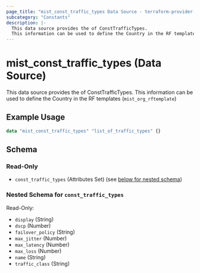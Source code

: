 ```yaml
---
page_title: "mist_const_traffic_types Data Source - terraform-provider-mist"
subcategory: "Constants"
description: |-
  This data source provides the of ConstTrafficTypes.
  This information can be used to define the Country in the RF templates (mist_org_rftemplate)
---
```


# mist_const_traffic_types (Data Source)

This data source provides the of ConstTrafficTypes.
This information can be used to define the Country in the RF templates (`mist_org_rftemplate`)


## Example Usage

```terraform
data "mist_const_traffic_types" "list_of_traffic_types" {}
```

<!-- schema generated by tfplugindocs -->
## Schema

### Read-Only

- `const_traffic_types` (Attributes Set) (see [below for nested schema](#nestedatt--const_traffic_types))

<a id="nestedatt--const_traffic_types"></a>
### Nested Schema for `const_traffic_types`

Read-Only:

- `display` (String)
- `dscp` (Number)
- `failover_policy` (String)
- `max_jitter` (Number)
- `max_latency` (Number)
- `max_loss` (Number)
- `name` (String)
- `traffic_class` (String)